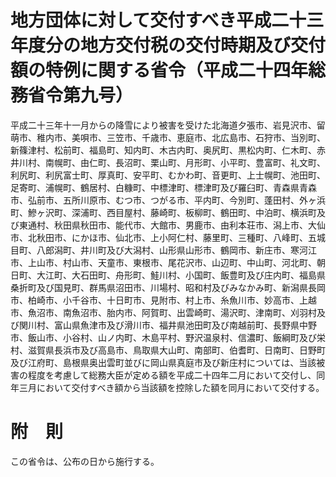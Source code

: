 # 地方団体に対して交付すべき平成二十三年度分の地方交付税の交付時期及び交付額の特例に関する省令（平成二十四年総務省令第九号）
平成二十三年十一月からの降雪により被害を受けた北海道夕張市、岩見沢市、留萌市、稚内市、美唄市、三笠市、千歳市、恵庭市、北広島市、石狩市、当別町、新篠津村、松前町、福島町、知内町、木古内町、奥尻町、黒松内町、仁木町、赤井川村、南幌町、由仁町、長沼町、栗山町、月形町、小平町、豊富町、礼文町、利尻町、利尻富士町、厚真町、安平町、むかわ町、音更町、上士幌町、池田町、足寄町、浦幌町、鶴居村、白糠町、中標津町、標津町及び羅臼町、青森県青森市、弘前市、五所川原市、むつ市、つがる市、平内町、今別町、蓬田村、外ヶ浜町、鰺ヶ沢町、深浦町、西目屋村、藤崎町、板柳町、鶴田町、中泊町、横浜町及び東通村、秋田県秋田市、能代市、大館市、男鹿市、由利本荘市、潟上市、大仙市、北秋田市、にかほ市、仙北市、上小阿仁村、藤里町、三種町、八峰町、五城目町、八郎潟町、井川町及び大潟村、山形県山形市、鶴岡市、新庄市、寒河江市、上山市、村山市、天童市、東根市、尾花沢市、山辺町、中山町、河北町、朝日町、大江町、大石田町、舟形町、鮭川村、小国町、飯豊町及び庄内町、福島県桑折町及び国見町、群馬県沼田市、川場村、昭和村及びみなかみ町、新潟県長岡市、柏崎市、小千谷市、十日町市、見附市、村上市、糸魚川市、妙高市、上越市、魚沼市、南魚沼市、胎内市、阿賀町、出雲崎町、湯沢町、津南町、刈羽村及び関川村、富山県魚津市及び滑川市、福井県池田町及び南越前町、長野県中野市、飯山市、小谷村、山ノ内町、木島平村、野沢温泉村、信濃町、飯綱町及び栄村、滋賀県長浜市及び高島市、鳥取県大山町、南部町、伯耆町、日南町、日野町及び江府町、島根県奥出雲町並びに岡山県真庭市及び新庄村については、当該被害の程度を考慮して総務大臣が定める額を平成二十四年二月において交付し、同年三月において交付すべき額から当該額を控除した額を同月において交付する。
# 附　則
この省令は、公布の日から施行する。
